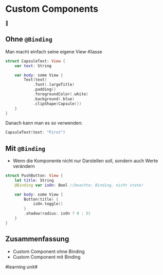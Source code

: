 # Custom Components
🧩

## Ohne `@Binding`
Man macht einfach seine eigene View-Klasse

```swift
struct CapsuleText: View {
    var text: String

    var body: some View {
        Text(text)
            .font(.largeTitle)
            .padding()
            .foregroundColor(.white)
            .background(.blue)
            .clipShape(Capsule())
    }
}
```

Danach kann man es so verwenden:

```swift
CapsuleText(text: "First")
```


## Mit `@Binding`

- Wenn die Komponente nicht nur Darstellen soll, sondern auch Werte verändern

```swift
struct PushButton: View {
    let title: String
    @Binding var isOn: Bool //beachte: Binding, nicht state!

    var body: some View {
        Button(title) {
            isOn.toggle()
        }
        .shadow(radius: isOn ? 0 : 5)
    }
}
```

## Zusammenfassung
- Custom Component ohne Binding
- Custom Component mit Binding


#learning unit#